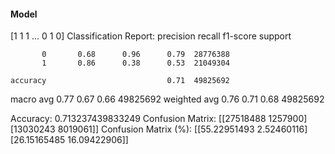 #### Model
[1 1 1 ... 0 1 0]
Classification Report:
              precision    recall  f1-score   support

           0       0.68      0.96      0.79  28776388
           1       0.86      0.38      0.53  21049304

    accuracy                           0.71  49825692
   macro avg       0.77      0.67      0.66  49825692
weighted avg       0.76      0.71      0.68  49825692

Accuracy: 0.713237439833249
Confusion Matrix:
[[27518488  1257900]
 [13030243  8019061]]
Confusion Matrix (%):
[[55.22951493  2.52460116]
 [26.15165485 16.09422906]]

